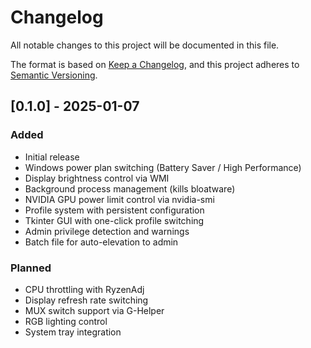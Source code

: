 # Changelog

All notable changes to this project will be documented in this file.

The format is based on [Keep a Changelog](https://keepachangelog.com/en/1.0.0/),
and this project adheres to [Semantic Versioning](https://semver.org/spec/v2.0.0.html).

## [0.1.0] - 2025-01-07

### Added
- Initial release
- Windows power plan switching (Battery Saver / High Performance)
- Display brightness control via WMI
- Background process management (kills bloatware)
- NVIDIA GPU power limit control via nvidia-smi
- Profile system with persistent configuration
- Tkinter GUI with one-click profile switching
- Admin privilege detection and warnings
- Batch file for auto-elevation to admin

### Planned
- CPU throttling with RyzenAdj
- Display refresh rate switching
- MUX switch support via G-Helper
- RGB lighting control
- System tray integration